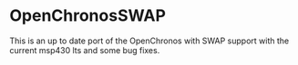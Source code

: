 OpenChronosSWAP
===============

This is an up to date port of the OpenChronos with SWAP support with the current msp430 lts and some bug fixes.